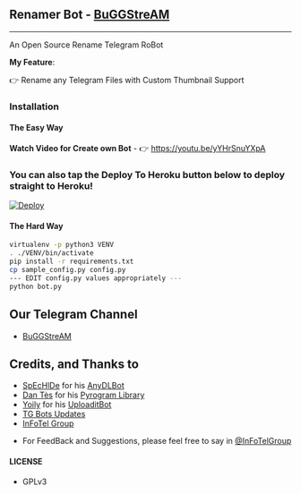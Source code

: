 ## Renamer Bot - [BuGGStreAM](https://telegram.dog/MovieLoverzRobot)
---

An Open Source Rename Telegram RoBot

**My Feature**:

👉 Rename any Telegram Files with Custom Thumbnail Support

### Installation

#### The Easy Way

**Watch Video for Create own Bot** - 👉 https://youtu.be/yYHrSnuYXpA

### You can also tap the Deploy To Heroku button below to deploy straight to Heroku!

[![Deploy](https://www.herokucdn.com/deploy/button.svg)](https://www.heroku.com/deploy?template=https://github.com/bjkim-a2tec/flybookrenameBot)

#### The Hard Way

```sh
virtualenv -p python3 VENV
. ./VENV/bin/activate
pip install -r requirements.txt
cp sample_config.py config.py
--- EDIT config.py values appropriately ---
python bot.py
```
## Our Telegram Channel

* [BuGGStreAM](https://telegram.dog/BuGGStreAM)

## Credits, and Thanks to

* [SpEcHlDe](https://telegram.dog/SpEcHlDe) for his [AnyDLBot](https://github.com/SpEcHiDe/AnyDLBot)
* [Dan Tès](https://telegram.dog/haskell) for his [Pyrogram Library](https://github.com/pyrogram/pyrogram)
* [Yoily](https://telegram.dog/YoilyL) for his [UploaditBot](https://telegram.dog/UploaditBot)
* [TG Bots Updates](https://telegram.dog/TGBotsz)
* [InFoTel Group](https://telegram.dog/InFoTelGroup)

- For FeedBack and Suggestions, please feel free to say in [@InFoTelGroup](https://telegram.dog/InFoTelGroup)

#### LICENSE
- GPLv3

